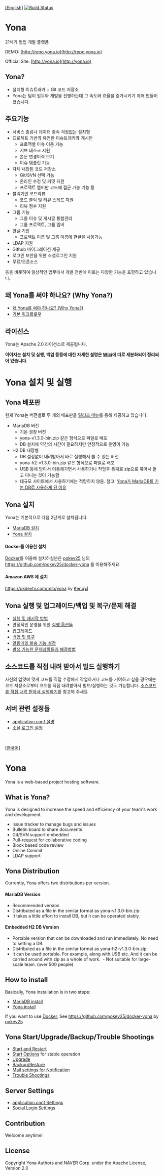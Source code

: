 <a name="korean"></a>[[English]](#english)
[![Build Status](https://travis-ci.org/yona-projects/yona.svg?branch=master)](https://travis-ci.org/yona-projects/yona)

Yona
====
21세기 협업 개발 플랫폼

DEMO: [http://repo.yona.io](http://repo.yona.io)

Official Site: [http://yona.io](http://yona.io)

Yona?
--
- 설치형 이슈트래커 + Git 코드 저장소
- Yona는 팀이 업무와 개발을 진행하는데 그 속도와 효율을 증가시키기 위해 만들어졌습니다.

주요기능
---
- 서비스 종료나 데이터 종속 걱정없는 설치형
- 프로젝트 기반의 유연한 이슈트래커와 게시판
   - 프로젝별 이슈 이동 가능
   - 서브 태스크 지원
   - 본문 변경이력 보기
   - 이슈 템플릿 기능
- 자체 내장된 코드 저장소
   - Git/SVN 선택 가능
   - 온라인 수정 및 커밋 지원
   - 프로젝트 멤버만 코드에 접근 가능 기능 등
- 블럭기반 코드리뷰 
   - 코드 블럭 및 리뷰 스레드 지원
   - 리뷰 점수 지원
- 그룹 기능
   - 그룹 이슈 및 게시글 통합관리
   - 그룹 프로젝트, 그룹 멤버
- 한글 기반
   - 프로젝트 이름 및 그룹 이름에 한글을 사용가능
- LDAP 지원
- Github 마이그레이션 제공
- 로그인 보안을 위한 소셜로그인 지원
- 무료/오픈소스

등을 비롯하여 일상적인 업무에서 개발 전반에 이르는 다양한 기능을 포함하고 있습니다.

왜 Yona를 써야 하나요? (Why Yona?)
---
- [왜 Yona를 써야 하나요? (Why Yona?)](https://repo.yona.io/yona-projects/yona/post/3)
- [기본 워크플로우](https://repo.yona.io/yona-projects/yona-help/post/2)


라이선스
--
Yona는 Apache 2.0 라이선스로 제공됩니다.

**이어지는 설치 및 실행, 백업 등등에 대한 자세한 설명은 [Wiki](https://github.com/yona-projects/yona/wiki)에 따로 세분화되어 정리되어 있습니다.**

Yona 설치 및 실행
===

Yona 배포판
---
현재 Yona는 버전별로 두 개의 배포판을 [릴리즈 메뉴](https://github.com/yona-projects/yona/releases)를 통해 제공하고 있습니다.

- MariaDB 버전
  - 기본 권장 버전
  - yona-v1.3.0-bin.zip 같은 형식으로 파일로 배포
  - DB 설치에 약간의 시간이 필요하지만 안정적으로 운영이 가능
- H2 DB 내장형
  - DB 설정없이 내려받아서 바로 실행해서 쓸 수 있는 버전
  - yona-h2-v1.3.0-bin.zip 같은 형식으로 파일로 배포
  - USB 등에 담아서 이동해가면서 사용하거나 작업후 통째로 zip으로 묶어서 들고 다니는 것이 가능함
  - 대규모 사이트에서 사용하기에는 적합하지 않음. 참고: [Yona가 MariaDB를 기본 DB로 사용하게 된 이유](https://repo.yona.io/yona-projects/yona/post/4)

Yona 설치
---
Yona는 기본적으로 다음 2단계로 설치됩니다.

- [MariaDB 설치](docs/ko/install-mariadb.md)
- [Yona 설치](docs/ko/install-yona-server.md)

#### Docker를 이용한 설치
[Docker](https://www.docker.com/)를 이용해 설치하실분은 [pokev25](https://github.com/pokev25) 님의 https://github.com/pokev25/docker-yona 를 이용해주세요. 

#### Amazon AWS 에 설치 
https://okdevtv.com/mib/yona by [Kenu](https://www.facebook.com/kenu.heo)님

Yona 실행 및 업그레이드/백업 및 복구/문제 해결
---
- [실행 및 재시작 방법](docs/ko/yona-run-and-restart.md)
- 안정적인 운영을 위한 [실행 옵션들](docs/ko/yona-run-options.md)
- [업그레이드](docs/ko/yona-upgrade.md)
- [백업 및 복구](docs/ko/yona-backup-restore.md)
- [알림메일 발송 기능 설정](docs/ko/yona-mail-settings.md)
- [발생 가능한 문제상황들과 해결방법](docs/ko/trouble-shootings.md)


소스코드를 직접 내려 받아서 빌드 실행하기
---
자신의 입맛에 맛게 코드를 직접 수정해서 작업하거나 코드를 기여하고 싶을 경우에는 코드 저장소로부터 코드를 직접 내려받아서 빌드/실행하는 것도 가능합니다.
[소스코드를 직접 내려 받아서 실행하기](https://repo.yona.io/yona-projects/yona/post/5)를 참고해 주세요

서버 관련 설정들
---
- [application.conf 설명](docs/ko/application-conf-desc.md)
- [소셜 로그인 설정](docs/ko/yona-social-login-settings.md)

<br/>

<a name="english"></a>[[한국어]](#korean)


Yona
=======
Yona is a web-based project hosting software.

What is Yona?
--
Yona is designed to increase the speed and efficiency of your team's work and development.

- Issue tracker to manage bugs and issues
- Bulletin board to share documents
- Git/SVN support embedded
- Pull-request for collaborative coding
- Block based code review
- Online Commit
- LDAP support


Yona Distribution
---
Currently, Yona offers two distributions per version.

#### MariaDB Version
- Recommended version.
- Distributed as a file in the similar format as yona-v1.3.0-bin.zip
- It takes a little effort to install DB, but it can be operated stably.

#### Embedded H2 DB Version
- Portable version that can be downloaded and run immediately. No need to setting a DB.
- Distributed as a file in the similar format as yona-h2-v1.3.0-bin.zip
- It can be used portable. For example, along with USB etc. And it can be carried around with zip as a whole of work.
 - Not suitable for large-scale team. (over 500 people)


How to install
---
Basically, Yona installation is in two steps:

- [MariaDB install](docs/install-mariadb.md)
- [Yona install](docs/install-yona-server.md)


If you want to use [Docker](https://www.docker.com/), See https://github.com/pokev25/docker-yona by [pokev25](https://github.com/pokev25)


Yona Start/Upgrade/Backup/Trouble Shootings
---
- [Start and Restart](docs/yona-run-and-restart.md)
- [Start Options](docs/yona-run-options.md) for stable operation
- [Upgrade](docs/yona-upgrade.md)
- [Backup/Restore](docs/yona-backup-restore.md)
- [Mail settings for Notification](docs/yona-mail-settings.md)
- [Trouble Shootings](docs/trouble-shootings.md)

Server Settings
---
- [application.conf Settings](docs/application-conf-desc.md)
- [Social Login Settings](docs/yona-social-login-settings.md)

Contribution
---
Welcome anytime!


License
--
Copyright Yona Authors and NAVER Corp. under the Apache License, Version 2.0
